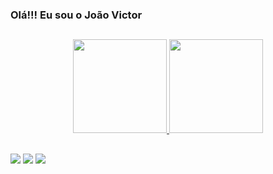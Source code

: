 ### Olá!!! Eu sou o João Victor 
##
<div display:flex; justify-content-align: center; align="center">
  <a href="https://github.com/fjoaovictor">
  <img height="150em" src="https://github-readme-stats.vercel.app/api?username=fjoaovictor&show_icons=true&theme=dracula&include_all_commits=true&count_private=true"/>
  <img height="150em" src="https://github-readme-stats.vercel.app/api/top-langs/?username=fjoaovictor&layout=compact&langs_count=7&theme=dracula"/>
</div>

##
<div> 
 
  <a href="https://instagram.com/victor.juao" target="_blank"><img src="https://img.shields.io/badge/-Instagram-%23E4405F?style=for-the-badge&logo=instagram&logoColor=white" target="_blank"></a>
  <a href = "mailto:fig.joao.victor@gmail.com"><img src="https://img.shields.io/badge/-Gmail-%23333?style=for-the-badge&logo=gmail&logoColor=white" target="_blank"></a>
  <a href="https://www.linkedin.com/in/joao-victor-a993541a4/" target="_blank"><img src="https://img.shields.io/badge/-LinkedIn-%230077B5?style=for-the-badge&logo=linkedin&logoColor=white" target="_blank"></a> 
 </div>
 
 

